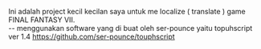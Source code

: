 Ini adalah project kecil kecilan saya untuk me localize ( translate ) game FINAL FANTASY VII.                                        
  --  menggunakan software yang di buat oleh
      ser-pounce yaitu topuhscript ver 1.4
     https://github.com/ser-pounce/touphscript
